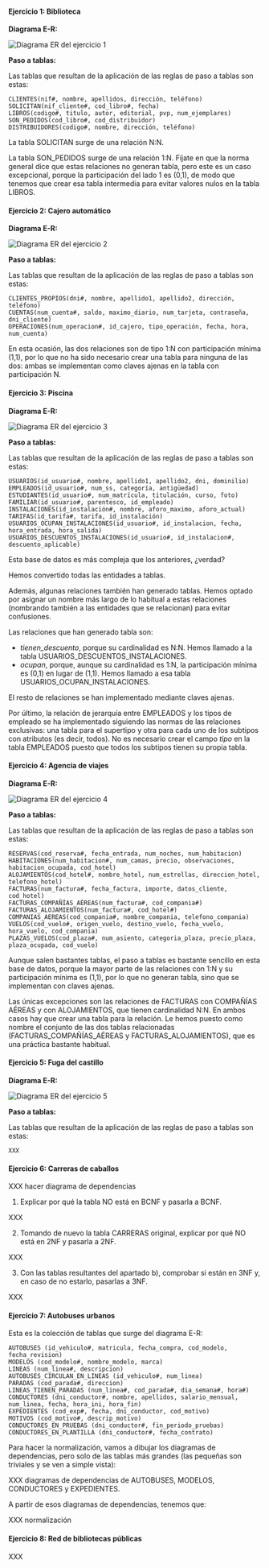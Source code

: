#### Ejercicio 1: Biblioteca

**Diagrama E-R:**

![Diagrama ER del ejercicio 1](/docs/prog-y-3d/_site/assets/images/07-01-diagrama-er.png)

**Paso a tablas:**

Las tablas que resultan de la aplicación de las reglas de paso a tablas son estas:

```
CLIENTES(nif#, nombre, apellidos, dirección, teléfono)
SOLICITAN(nif_cliente#, cod_libro#, fecha)
LIBROS(codigo#, titulo, autor, editorial, pvp, num_ejemplares)
SON_PEDIDOS(cod_libro#, cod_distribuidor)
DISTRIBUIDORES(codigo#, nombre, dirección, teléfono)
```

La tabla SOLICITAN surge de una relación N:N.

La tabla SON_PEDIDOS surge de una relación 1:N. Fíjate en que la norma general dice que estas relaciones no generan tabla, pero este es un caso excepcional, porque la participación del lado 1 es (0,1), de modo que tenemos que crear esa tabla intermedia para evitar valores nulos en la tabla LIBROS.


#### Ejercicio 2: Cajero automático

**Diagrama E-R:**

![Diagrama ER del ejercicio 2](/docs/prog-y-3d/_site/assets/images/07-02-diagrama-er.png)

**Paso a tablas:**

Las tablas que resultan de la aplicación de las reglas de paso a tablas son estas:

```
CLIENTES_PROPIOS(dni#, nombre, apellido1, apellido2, dirección, teléfono)
CUENTAS(num_cuenta#, saldo, maximo_diario, num_tarjeta, contraseña, dni_cliente)
OPERACIONES(num_operacion#, id_cajero, tipo_operación, fecha, hora, num_cuenta)
```

En esta ocasión, las dos relaciones son de tipo 1:N con participación mínima (1,1), por lo que no ha sido necesario crear una tabla para ninguna de las dos: ambas se implementan como claves ajenas en la tabla con participación N.

#### Ejercicio 3: Piscina

**Diagrama E-R:**

![Diagrama ER del ejercicio 3](/docs/prog-y-3d/_site/assets/images/07-03-diagrama-er.png)

**Paso a tablas:**

Las tablas que resultan de la aplicación de las reglas de paso a tablas son estas:

```
USUARIOS(id_usuario#, nombre, apellido1, apellido2, dni, dominilio)
EMPLEADOS(id_usuario#, num_ss, categoría, antigüedad)
ESTUDIANTES(id_usuario#, num_matrícula, titulación, curso, foto)
FAMILIAR(id_usuario#, parentesco, id_empleado)
INSTALACIONES(id_instalación#, nombre, aforo_maximo, aforo_actual)
TARIFAS(id_tarifa#, tarifa, id_instalación)
USUARIOS_OCUPAN_INSTALACIONES(id_usuario#, id_instalacion, fecha, hora_entrada, hora_salida)
USUARIOS_DESCUENTOS_INSTALACIONES(id_usuario#, id_instalacion#, descuento_aplicable)
```

Esta base de datos es más compleja que los anteriores, ¿verdad?

Hemos convertido todas las entidades a tablas.

Además, algunas relaciones también han generado tablas. Hemos optado por asignar un nombre más largo de lo habitual a estas relaciones (nombrando también a las entidades que se relacionan) para evitar confusiones.

Las relaciones que han generado tabla son:
* *tienen_descuento*, porque su cardinalidad es N:N. Hemos llamado a la tabla USUARIOS_DESCUENTOS_INSTALACIONES.
* *ocupan*, porque, aunque su cardinalidad es 1:N, la participación mínima es (0,1) en lugar de (1,1). Hemos llamado a esa tabla USUARIOS_OCUPAN_INSTALACIONES.

El resto de relaciones se han implementado mediante claves ajenas.

Por último, la relación de jerarquía entre EMPLEADOS y los tipos de empleado se ha implementado siguiendo las normas de las relaciones exclusivas: una tabla para el supertipo y otra para cada uno de los subtipos con atributos (es decir, todos). No es necesario crear el campo *tipo* en la tabla EMPLEADOS puesto que todos los subtipos tienen su propia tabla.

#### Ejercicio 4: Agencia de viajes

**Diagrama E-R:**

![Diagrama ER del ejercicio 4](/docs/prog-y-3d/_site/assets/images/07-04-diagrama-er.png)

**Paso a tablas:**

Las tablas que resultan de la aplicación de las reglas de paso a tablas son estas:

```
RESERVAS(cod_reserva#, fecha_entrada, num_noches, num_habitacion)
HABITACIONES(num_habitacion#, num_camas, precio, observaciones, habitacion_ocupada, cod_hotel)
ALOJAMIENTOS(cod_hotel#, nombre_hotel, num_estrellas, direccion_hotel, telefono_hotel)
FACTURAS(num_factura#, fecha_factura, importe, datos_cliente, cod_hotel)
FACTURAS_COMPAÑÍAS_AÉREAS(num_factura#, cod_compania#)
FACTURAS_ALOJAMIENTOS(num_factura#, cod_hotel#)
COMPANIAS_AEREAS(cod_compania#, nombre_compania, telefono_compania)
VUELOS(cod_vuelo#, origen_vuelo, destino_vuelo, fecha_vuelo, hora_vuelo, cod_compania)
PLAZAS_VUELOS(cod_plaza#, num_asiento, categoria_plaza, precio_plaza, plaza_ocupada, cod_vuelo)
```

Aunque salen bastantes tablas, el paso a tablas es bastante sencillo en esta base de datos, porque la mayor parte de las relaciones con 1:N y su participación mínima es (1,1), por lo que no generan tabla, sino que se implementan con claves ajenas.

Las únicas excepciones son las relaciones de FACTURAS con COMPAÑÍAS AÉREAS y con ALOJAMIENTOS, que tienen cardinalidad N:N. En ambos casos hay que crear una tabla para la relación. Le hemos puesto como nombre el conjunto de las dos tablas relacionadas (FACTURAS_COMPAÑÍAS_AÉREAS y FACTURAS_ALOJAMIENTOS), que es una práctica bastante habitual.

#### Ejercicio 5: Fuga del castillo

**Diagrama E-R:**

![Diagrama ER del ejercicio 5](/docs/prog-y-3d/_site/assets/images/07-05-diagrama-er.png)

**Paso a tablas:**

Las tablas que resultan de la aplicación de las reglas de paso a tablas son estas:

```
XXX
```

#### Ejercicio 6: Carreras de caballos

XXX hacer diagrama de dependencias

1. Explicar por qué la tabla NO está en BCNF y pasarla a BCNF.

XXX

2. Tomando de nuevo la tabla CARRERAS original, explicar por qué NO está en 2NF y pasarla a 2NF.

XXX

3. Con las tablas resultantes del apartado b), comprobar si están en 3NF y, en caso de no estarlo, pasarlas a 3NF.

XXX

#### Ejercicio 7: Autobuses urbanos

Esta es la colección de tablas que surge del diagrama E-R:

```
AUTOBUSES (id_vehiculo#, matricula, fecha_compra, cod_modelo, fecha_revision)
MODELOS (cod_modelo#, nombre_modelo, marca)
LINEAS (num_linea#, descripcion)
AUTOBUSES_CIRCULAN_EN_LINEAS (id_vehiculo#, num_linea)
PARADAS (cod_parada#, direccion)
LINEAS_TIENEN_PARADAS (num_linea#, cod_parada#, dia_semana#, hora#)
CONDUCTORES (dni_conductor#, nombre, apellidos, salario_mensual, num_linea, fecha, hora_ini, hora_fin)
EXPEDIENTES (cod_exp#, fecha, dni_conductor, cod_motivo)
MOTIVOS (cod_motivo#, descrip_motivo)
CONDUCTORES_EN_PRUEBAS (dni_conductor#, fin_periodo_pruebas)
CONDUCTORES_EN_PLANTILLA (dni_conductor#, fecha_contrato)
```

Para hacer la normalización, vamos a dibujar los diagramas de dependencias, pero solo de las tablas más grandes (las pequeñas son triviales y se ven a simple vista):

XXX diagramas de dependencias de AUTOBUSES, MODELOS, CONDUCTORES y EXPEDIENTES.

A partir de esos diagramas de dependencias, tenemos que:

XXX normalización

#### Ejercicio 8: Red de bibliotecas públicas

XXX
